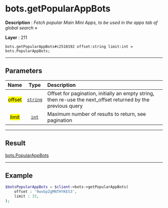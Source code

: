 # bots.getPopularAppBots

**Description** : *Fetch popular Main Mini Apps, to be used in the apps tab of global search &raquo;*

**Layer** : 211

```tl
bots.getPopularAppBots#c2510192 offset:string limit:int = bots.PopularAppBots;
```

---

## Parameters

| Name | Type | Description |
| :---: | :---: | :--- |
| <mark>offset</mark> | [`string`](type/string) | Offset for pagination, initially an empty string, then re-use the next_offset returned by the previous query |
| <mark>limit</mark> | [`int`](type/int) | Maximum number of results to return, see pagination |

---

## Result

[bots.PopularAppBots](type/bots.PopularAppBots)

---

## Example

```php
$botsPopularAppBots = $client->bots->getPopularAppBots(
	offset : '9wvbpZgMNTHYKES3',
	limit : 33,
);
```